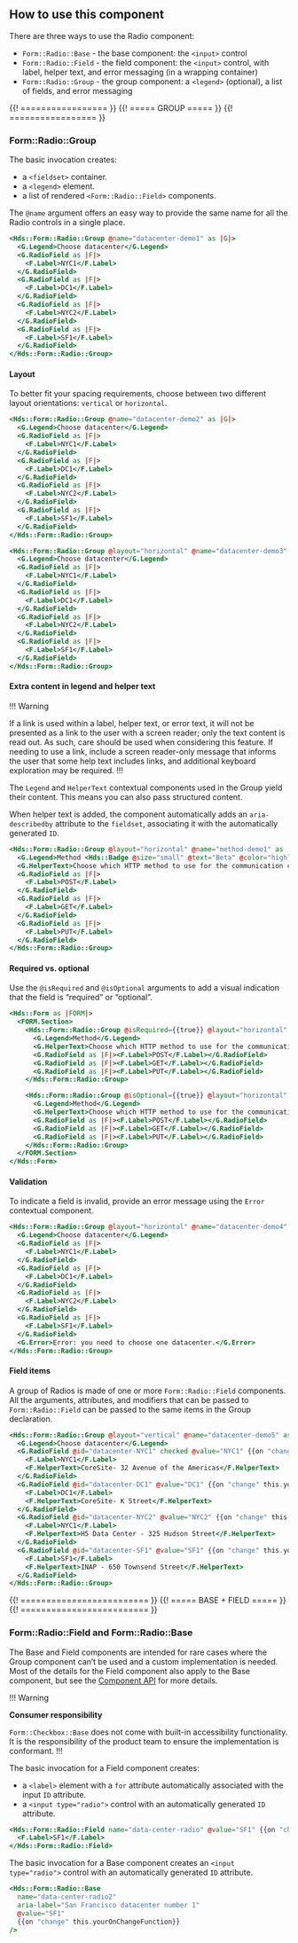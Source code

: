 ## How to use this component

There are three ways to use the Radio component:

- `Form::Radio::Base` - the base component: the `<input>` control
- `Form::Radio::Field` - the field component: the `<input>` control, with label, helper text, and error messaging (in a wrapping container)
- `Form::Radio::Group` - the group component: a `<legend>` (optional), a list of fields, and error messaging

{{! ================= }} {{! ===== GROUP ===== }} {{! ================= }}

### Form::Radio::Group

The basic invocation creates:

- a `<fieldset>` container.
- a `<legend>` element.
- a list of rendered `<Form::Radio::Field>` components.

The `@name` argument offers an easy way to provide the same name for all the Radio controls in a single place.

```handlebars
<Hds::Form::Radio::Group @name="datacenter-demo1" as |G|>
  <G.Legend>Choose datacenter</G.Legend>
  <G.RadioField as |F|>
    <F.Label>NYC1</F.Label>
  </G.RadioField>
  <G.RadioField as |F|>
    <F.Label>DC1</F.Label>
  </G.RadioField>
  <G.RadioField as |F|>
    <F.Label>NYC2</F.Label>
  </G.RadioField>
  <G.RadioField as |F|>
    <F.Label>SF1</F.Label>
  </G.RadioField>
</Hds::Form::Radio::Group>
```

#### Layout

To better fit your spacing requirements, choose between two different layout orientations: `vertical` or `horizontal`.

```handlebars
<Hds::Form::Radio::Group @name="datacenter-demo2" as |G|>
  <G.Legend>Choose datacenter</G.Legend>
  <G.RadioField as |F|>
    <F.Label>NYC1</F.Label>
  </G.RadioField>
  <G.RadioField as |F|>
    <F.Label>DC1</F.Label>
  </G.RadioField>
  <G.RadioField as |F|>
    <F.Label>NYC2</F.Label>
  </G.RadioField>
  <G.RadioField as |F|>
    <F.Label>SF1</F.Label>
  </G.RadioField>
</Hds::Form::Radio::Group>
```

```handlebars
<Hds::Form::Radio::Group @layout="horizontal" @name="datacenter-demo3" as |G|>
  <G.Legend>Choose datacenter</G.Legend>
  <G.RadioField as |F|>
    <F.Label>NYC1</F.Label>
  </G.RadioField>
  <G.RadioField as |F|>
    <F.Label>DC1</F.Label>
  </G.RadioField>
  <G.RadioField as |F|>
    <F.Label>NYC2</F.Label>
  </G.RadioField>
  <G.RadioField as |F|>
    <F.Label>SF1</F.Label>
  </G.RadioField>
</Hds::Form::Radio::Group>
```

#### Extra content in legend and helper text

!!! Warning

If a link is used within a label, helper text, or error text, it will not be presented as a link to the user with a screen reader; only the text content is read out. As such, care should be used when considering this feature. If needing to use a link, include a screen reader-only message that informs the user that some help text includes links, and additional keyboard exploration may be required.
!!!

The `Legend` and `HelperText` contextual components used in the Group yield their content. This means you can also pass structured content.

When helper text is added, the component automatically adds an `aria-describedby` attribute to the `fieldset`, associating it with the automatically generated `ID`.

```handlebars
<Hds::Form::Radio::Group @layout="horizontal" @name="method-demo1" as |G|>
  <G.Legend>Method <Hds::Badge @size="small" @text="Beta" @color="highlight" /></G.Legend>
  <G.HelperText>Choose which HTTP method to use for the communication channel. See <Hds::Link::Inline @href="#">HTTP protocol</Hds::Link::Inline> for more details.</G.HelperText>
  <G.RadioField as |F|>
    <F.Label>POST</F.Label>
  </G.RadioField>
  <G.RadioField as |F|>
    <F.Label>GET</F.Label>
  </G.RadioField>
  <G.RadioField as |F|>
    <F.Label>PUT</F.Label>
  </G.RadioField>
</Hds::Form::Radio::Group>
```

#### Required vs. optional

Use the `@isRequired` and `@isOptional` arguments to add a visual indication that the field is “required” or “optional”.

```handlebars
<Hds::Form as |FORM|>
  <FORM.Section>
    <Hds::Form::Radio::Group @isRequired={{true}} @layout="horizontal" @name="method-demo2" as |G|>
      <G.Legend>Method</G.Legend>
      <G.HelperText>Choose which HTTP method to use for the communication channel.</G.HelperText>
      <G.RadioField as |F|><F.Label>POST</F.Label></G.RadioField>
      <G.RadioField as |F|><F.Label>GET</F.Label></G.RadioField>
      <G.RadioField as |F|><F.Label>PUT</F.Label></G.RadioField>
    </Hds::Form::Radio::Group>

    <Hds::Form::Radio::Group @isOptional={{true}} @layout="horizontal" @name="method-demo3" as |G|>
      <G.Legend>Method</G.Legend>
      <G.HelperText>Choose which HTTP method to use for the communication channel.</G.HelperText>
      <G.RadioField as |F|><F.Label>POST</F.Label></G.RadioField>
      <G.RadioField as |F|><F.Label>GET</F.Label></G.RadioField>
      <G.RadioField as |F|><F.Label>PUT</F.Label></G.RadioField>
    </Hds::Form::Radio::Group>
  </FORM.Section>
</Hds::Form>
```

#### Validation

To indicate a field is invalid, provide an error message using the `Error` contextual component.

```handlebars
<Hds::Form::Radio::Group @layout="horizontal" @name="datacenter-demo4" as |G|>
  <G.Legend>Choose datacenter</G.Legend>
  <G.RadioField as |F|>
    <F.Label>NYC1</F.Label>
  </G.RadioField>
  <G.RadioField as |F|>
    <F.Label>DC1</F.Label>
  </G.RadioField>
  <G.RadioField as |F|>
    <F.Label>NYC2</F.Label>
  </G.RadioField>
  <G.RadioField as |F|>
    <F.Label>SF1</F.Label>
  </G.RadioField>
  <G.Error>Error: you need to choose one datacenter.</G.Error>
</Hds::Form::Radio::Group>
```

#### Field items

A group of Radios is made of one or more `Form::Radio::Field` components. All the arguments, attributes, and modifiers that can be passed to `Form::Radio::Field` can be passed to the same items in the Group declaration.

```handlebars
<Hds::Form::Radio::Group @layout="vertical" @name="datacenter-demo5" as |G|>
  <G.Legend>Choose datacenter</G.Legend>
  <G.RadioField @id="datacenter-NYC1" checked @value="NYC1" {{on "change" this.yourOnChangeFunction}} as |F|>
    <F.Label>NYC1</F.Label>
    <F.HelperText>CoreSite- 32 Avenue of the Americas</F.HelperText>
  </G.RadioField>
  <G.RadioField @id="datacenter-DC1" @value="DC1" {{on "change" this.yourOnChangeFunction}} as |F|>
    <F.Label>DC1</F.Label>
    <F.HelperText>CoreSite- K Street</F.HelperText>
  </G.RadioField>
  <G.RadioField @id="datacenter-NYC2" @value="NYC2" {{on "change" this.yourOnChangeFunction}} as |F|>
    <F.Label>NYC1</F.Label>
    <F.HelperText>H5 Data Center - 325 Hudson Street</F.HelperText>
  </G.RadioField>
  <G.RadioField @id="datacenter-SF1" @value="SF1" {{on "change" this.yourOnChangeFunction}} as |F|>
    <F.Label>SF1</F.Label>
    <F.HelperText>INAP - 650 Townsend Street</F.HelperText>
  </G.RadioField>
</Hds::Form::Radio::Group>
```

{{! ========================= }} {{! ===== BASE + FIELD ===== }} {{! ========================= }}

### Form::Radio::Field and Form::Radio::Base

The Base and Field components are intended for rare cases where the Group component can’t be used and a custom implementation is needed. Most of the details for the Field component also apply to the Base component, but see the [Component API](#component-api) for more details.

!!! Warning

**Consumer responsibility**

`Form::Checkbox::Base` does not come with built-in accessibility functionality. It is the responsibility of the product team to ensure the implementation is conformant.
!!!

The basic invocation for a Field component creates:

- a `<label>` element with a `for` attribute automatically associated with the input `ID` attribute.
- a `<input type="radio">` control with an automatically generated `ID` attribute.

```handlebars
<Hds::Form::Radio::Field name="data-center-radio" @value="SF1" {{on "change" this.yourOnChangeFunction}} as |F|>
  <F.Label>SF1</F.Label>
</Hds::Form::Radio::Field>
```

The basic invocation for a Base component creates an `<input type="radio">` control with an automatically generated `ID` attribute.

```handlebars
<Hds::Form::Radio::Base
  name="data-center-radio2"
  aria-label="San Francisco datacenter number 1"
  @value="SF1"
  {{on "change" this.yourOnChangeFunction}}
/>
```
